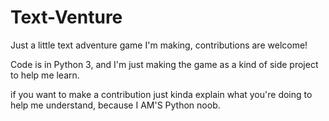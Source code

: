 # Text-Venture
Just a little text adventure game I'm making, contributions are welcome! 

Code is in Python 3, and I'm just making the game as a kind of side project to help me learn.

if you want to make a contribution just kinda explain what you're doing to help me understand, because I AM'S Python noob.
